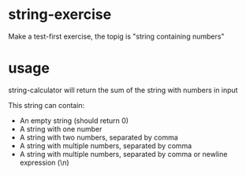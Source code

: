 # string-exercise

Make a test-first exercise, the topig is "string containing numbers"

# usage

string-calculator will return the sum of the string with numbers in input

This string can contain:

* An empty string (should return 0)
* A string with one number
* A string with two numbers, separated by comma
* A string with multiple numbers, separated by comma
* A string with multiple numbers, separated by comma or newline expression (\n)